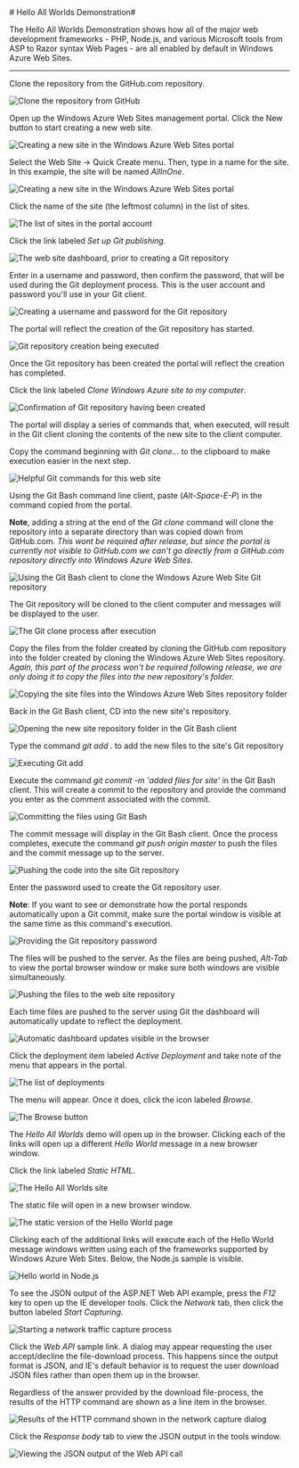 <a name="all-worlds" />
# Hello All Worlds Demonstration#

The Hello All Worlds Demonstration shows how all of the major web development frameworks - PHP, Node.js, and various Microsoft tools from ASP to Razor syntax Web Pages - are all enabled by default in Windows Azure Web Sites.

-------------------------------------------------------

Clone the repository from the GitHub.com repository. 

![Clone the repository from GitHub](Images/1.png?raw=true)

Open up the Windows Azure Web Sites management portal. Click the New button to start creating a new web site. 

![Creating a new site in the Windows Azure Web Sites portal](Images/2.png?raw=true)

Select the Web Site -> Quick Create menu. Then, type in a name for the site. In this example, the site will be named _AllInOne_.

![Creating a new site in the Windows Azure Web Sites portal](Images/3.png?raw=true)

Click the name of the site (the leftmost column) in the list of sites.

![The list of sites in the portal account](Images/4.png?raw=true)

Click the link labeled _Set up Git publishing_.

![The web site dashboard, prior to creating a Git repository](Images/5.png?raw=true)

Enter in a username and password, then confirm the password, that will be used during the Git deployment process. This is the user account and password you'll use in your Git client. 

![Creating a username and password for the Git repository](Images/6.png?raw=true)

The portal will reflect the creation of the Git repository has started.

![Git repository creation being executed](Images/7.png?raw=true)

Once the Git repository has been created the portal will reflect the creation has completed.

Click the link labeled _Clone Windows Azure site to my computer_.

![Confirmation of Git repository having been created](Images/8.png?raw=true)

The portal will display a series of commands that, when executed, will result in the Git client cloning the contents of the new site to the client computer.

Copy the command beginning with _Git clone..._ to the clipboard to make execution easier in the next step.

![Helpful Git commands for this web site](Images/9.png?raw=true)

Using the Git Bash command line client, paste (_Alt-Space-E-P_) in the command copied from the portal. 

**Note**, adding a string at the end of the _Git clone_ command will clone the repository into a separate directory than was copied down from GitHub.com. _This wont be required after release, but since the portal is currently not visible to GitHub.com we can't go directly from a GitHub.com repository directly into Windows Azure Web Sites_.

![Using the Git Bash client to clone the Windows Azure Web Site Git repository](Images/10.png?raw=true)

The Git repository will be cloned to the client computer and messages will be displayed to the user.

![The Git clone process after execution](Images/11.png?raw=true)

Copy the files from the folder created by cloning the GitHub.com repository into the folder created by cloning the Windows Azure Web Sites repository. _Again, this part of the process won't be required following release, we are only doing it to copy the files into the new repository's folder._

![Copying the site files into the Windows Azure Web Sites repository folder](Images/12.png?raw=true)

Back in the Git Bash client, CD into the new site's repository.

![Opening the new site repository folder in the Git Bash client](Images/13.png?raw=true)

Type the command _git add ._ to add the new files to the site's Git repository

![Executing Git add](Images/14.png?raw=true)

Execute the command _git commit -m 'added files for site'_ in the Git Bash client. This will create a commit to the repository and provide the command you enter as the comment associated with the commit.

![Committing the files using Git Bash](Images/15.png?raw=true)

The commit message will display in the Git Bash client. Once the process completes, execute the command _git push origin master_ to push the files and the commit message up to the server. 

![Pushing the code into the site Git repository](Images/16.png?raw=true)

Enter the password used to create the Git repository user.

**Note**: If you want to see or demonstrate how the portal responds automatically upon a Git commit, make sure the portal window is visible at the same time as this command's execution.

![Providing the Git repository password](Images/17.png?raw=true)

The files will be pushed to the server. As the files are being pushed, _Alt-Tab_ to view the portal browser window or make sure both windows are visible simultaneously. 

![Pushing the files to the web site repository](Images/18.png?raw=true)

Each time files are pushed to the server using Git the dashboard will automatically update to reflect the deployment. 

![Automatic dashboard updates visible in the browser](Images/19.png?raw=true)

Click the deployment item labeled _Active Deployment_ and take note of the menu that appears in the portal.

![The list of deployments](Images/20.png?raw=true)

The menu will appear. Once it does, click the icon labeled _Browse_. 

![The Browse button](Images/21.png?raw=true)

The _Hello All Worlds_ demo will open up in the browser. Clicking each of the links will open up a different _Hello World_ message in a new browser window. 

Click the link labeled _Static HTML_.

![The Hello All Worlds site](Images/22.png?raw=true)

The static file will open in a new browser window.

![The static version of the Hello World page](Images/23.png?raw=true)

Clicking each of the additional links will execute each of the Hello World message windows written using each of the frameworks supported by Windows Azure Web Sites. Below, the Node.js sample is visible. 

![Hello world in Node.js](Images/24.png?raw=true)

To see the JSON output of the ASP.NET Web API example, press the _F12_ key to open up the IE developer tools. Click the _Network_ tab, then click the button labeled _Start Capturing_. 

![Starting a network traffic capture process](Images/25.png?raw=true)

Click the _Web API_ sample link. A dialog may appear requesting the user accept/decline the file-download process. This happens since the output format is JSON, and IE's default behavior is to request the user download JSON files rather than open them up in the browser.

Regardless of the answer provided by the download file-process, the results of the HTTP command are shown as a line item in the browser.

![Results of the HTTP command shown in the network capture dialog](Images/26.png?raw=true)

Click the _Response body_ tab to view the JSON output in the tools window.

![Viewing the JSON output of the Web API call](Images/27.png?raw=true)